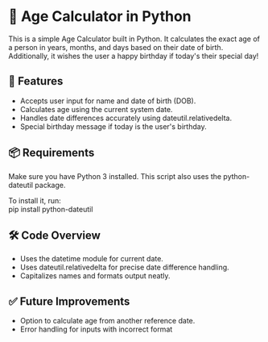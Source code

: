 # 🧮 Age Calculator in Python

This is a simple Age Calculator built in Python. It calculates the exact age of a person in years, months, and days based on their date of birth. 
Additionally, it wishes the user a happy birthday if today's their special day!

## 🚀 Features

* Accepts user input for name and date of birth (DOB).
* Calculates age using the current system date.
* Handles date differences accurately using dateutil.relativedelta.
* Special birthday message if today is the user's birthday.

## 📦 Requirements

Make sure you have Python 3 installed. This script also uses the python-dateutil package.

To install it, run:  
pip install python-dateutil

## 🛠 Code Overview

* Uses the datetime module for current date.  
* Uses dateutil.relativedelta for precise date difference handling.  
* Capitalizes names and formats output neatly.


## ✅ Future Improvements
* Option to calculate age from another reference date.
* Error handling for inputs with incorrect format 